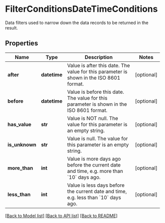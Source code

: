 # FilterConditionsDateTimeConditions

Data filters used to narrow down the data records to be returned in the result.

## Properties

Name | Type | Description | Notes
------------ | ------------- | ------------- | -------------
**after** | **datetime** | Value is after this date. The value for this parameter is shown in the ISO 8601 format. | [optional] 
**before** | **datetime** | Value is before this date. The value for this parameter is shown in the ISO 8601 format. | [optional] 
**has_value** | **str** | Value is NOT null. The value for this parameter is an empty string. | [optional] 
**is_unknown** | **str** | Value is null. The value for this parameter is an empty string. | [optional] 
**more_than** | **int** | Value is more days ago before the current date and time, e.g. more than &#x60;10&#x60; days ago. | [optional] 
**less_than** | **int** | Value is less days before the current date and time, e.g. less than &#x60;10&#x60; days ago. | [optional] 

[[Back to Model list]](../README.md#documentation-for-models) [[Back to API list]](../README.md#documentation-for-api-endpoints) [[Back to README]](../README.md)


